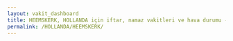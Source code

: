 ```yaml
---
layout: vakit_dashboard
title: HEEMSKERK, HOLLANDA için iftar, namaz vakitleri ve hava durumu - ilçe/eyalet seç
permalink: /HOLLANDA/HEEMSKERK/
---
```


<script type="text/javascript">
  var GLOBAL_COUNTRY = 'HOLLANDA';
  var GLOBAL_CITY = 'HEEMSKERK';
  var GLOBAL_STATE = '';
  var lat = 72;
  var lon = 21;
</script>
